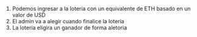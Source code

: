1. Podemos ingresar a la loteria con un equivalente de ETH  basado en un valor de USD
2. El admin va a alegir cuando finalice la loteria
3. La loteria eligira un ganador de forma aletoria

